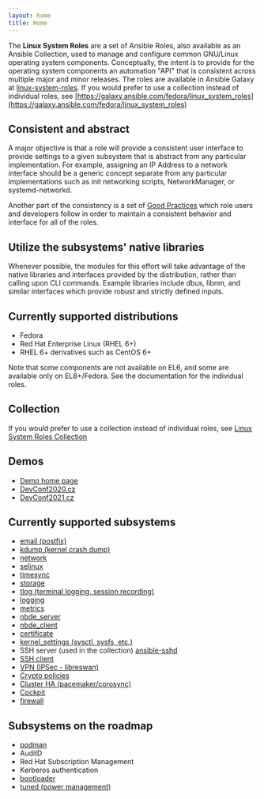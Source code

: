 ```yaml
---
layout: home
title: Home
---
```


The **Linux System Roles** are a set of Ansible Roles, also available as an
Ansible Collection, used to manage and configure common GNU/Linux operating
system components. Conceptually, the intent is to provide for the operating
system components an automation "API" that is consistent across multiple major
and minor releases. The roles are available in Ansible Galaxy at
[linux-system-roles](https://galaxy.ansible.com/linux-system-roles/).  If you
would prefer to use a collection instead of individual roles, see
[https://galaxy.ansible.com/fedora/linux_system_roles](https://galaxy.ansible.com/fedora/linux_system_roles)

## Consistent and abstract

A major objective is that a role will provide a consistent user interface to
provide settings to a given subsystem that is abstract from any particular
implementation.  For example, assigning an IP Address to a network interface
should be a generic concept separate from any particular implementations such
as init networking scripts, NetworkManager, or systemd-networkd.

Another part of the consistency is a set of [Good
Practices](https://github.com/redhat-cop/automation-good-practices)
which role users and developers follow in order to maintain a consistent
behavior and interface for all of the roles.

## Utilize the subsystems' native libraries

Whenever possible, the modules for this effort will take advantage of the
native libraries and interfaces provided by the distribution, rather than
calling upon CLI commands.  Example libraries include dbus, libnm, and similar
interfaces which provide robust and strictly defined inputs.

## Currently supported distributions

- Fedora
- Red Hat Enterprise Linux (RHEL 6+)
- RHEL 6+ derivatives such as CentOS 6+

Note that some components are not available on EL6, and some are available
only on EL8+/Fedora.  See the documentation for the individual roles.

## Collection
If you would prefer to use a collection instead of individual roles, see
[Linux System Roles Collection](https://galaxy.ansible.com/fedora/linux_system_roles)

## Demos
* [Demo home page](https://github.com/linux-system-roles/linux-system-roles.github.io/tree/master/demo)
* [DevConf2020.cz](https://github.com/linux-system-roles/linux-system-roles.github.io/tree/master/demo/devconf-demo)
* [DevConf2021.cz](https://github.com/linux-system-roles/linux-system-roles.github.io/tree/master/demo/devconf2021-cz-demo/)

## Currently supported subsystems

- [email (postfix)](https://galaxy.ansible.com/linux-system-roles/postfix/)
- [kdump (kernel crash dump)](https://galaxy.ansible.com/linux-system-roles/kdump/)
- [network](https://galaxy.ansible.com/linux-system-roles/network/)
- [selinux](https://galaxy.ansible.com/linux-system-roles/selinux/)
- [timesync](https://galaxy.ansible.com/linux-system-roles/timesync/)
- [storage](https://galaxy.ansible.com/linux-system-roles/storage/)
- [tlog (terminal logging, session recording)](https://galaxy.ansible.com/linux-system-roles/tlog/)
- [logging](https://galaxy.ansible.com/linux-system-roles/logging/)
- [metrics](https://galaxy.ansible.com/linux-system-roles/metrics/)
- [nbde_server](https://galaxy.ansible.com/linux-system-roles/nbde_server/)
- [nbde_client](https://galaxy.ansible.com/linux-system-roles/nbde_client/)
- [certificate](https://galaxy.ansible.com/linux-system-roles/certificate/)
- [kernel_settings (sysctl, sysfs, etc.)](https://galaxy.ansible.com/linux-system-roles/kernel_settings/)
- SSH server (used in the collection) [ansible-sshd](https://github.com/willshersystems/ansible-sshd/)
- [SSH client](https://github.com/linux-system-roles/ssh/)
- [VPN (IPSec - libreswan)](https://github.com/linux-system-roles/vpn/)
- [Crypto policies](https://github.com/linux-system-roles/crypto_policies/)
- [Cluster HA (pacemaker/corosync)](https://github.com/linux-system-roles/ha_cluster/)
- [Cockpit](https://github.com/linux-system-roles/cockpit/)
- [firewall](https://galaxy.ansible.com/linux-system-roles/firewall/)

## Subsystems on the roadmap

- [podman](https://github.com/linux-system-roles/podman)
- AuditD
- Red Hat Subscription Management
- Kerberos authentication
- [bootloader](https://github.com/linux-system-roles/bootloader/)
- [tuned (power management)](https://galaxy.ansible.com/linux-system-roles/tuned/)

